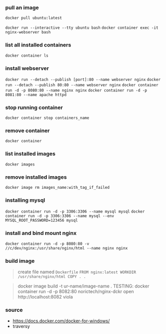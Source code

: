 ### pull an image
`docker pull ubuntu:latest`

`docker run --interactive --tty ubuntu bash`
`docker container exec -it nginx-webserver bash`

### list all installed containers
`docker container ls`

### install webserver 
`docker run --detach --publish [port]:80 --name webserver nginx`
`docker run --detach --publish 80:80 --name webserver nginx`
`docker container run -d -p 8080:80 --name nginx nginx`
`docker container run -d -p 8081:80 --name apache httpd`

### stop running container
`docker container stop containers_name`

### remove container
`docker container `

### list installed images
`docker images`

### remove installed images
`docker image rm images_name:with_tag_if_failed`

### installing mysql
`docker container run -d -p 3306:3306 --name mysql mysql`
`docker container run -d -p 3306:3306 --name mysql --env MYSQL_ROOT_PASSWORD=123456 mysql`

### install and bind mount nginx
`docker container run -d -p 8080:80 -v //c/dev/nginx:/usr/share/nginx/html --name nginx nginx`

### build image
  > create file named `Dockerfile`
    `FROM nginx:latest
    WORKDIR /usr/share/nginx/html
    COPY . .`

  > docker image build -t ur-name/image-name .
  > TESTING: docker container run -d -p 8082:80 norictech/nginx-dckr
  > open http://localhost:8082
  > viola

### source
- https://docs.docker.com/docker-for-windows/
- traversy